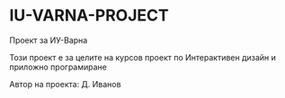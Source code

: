 # IU-VARNA-PROJECT
Проект за ИУ-Варна

Този проект е за целите на курсов проект по Интерактивен дизайн и приложно програмиране

Автор на проекта:
Д. Иванов
